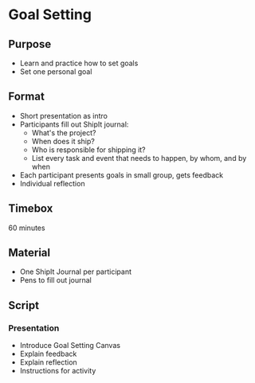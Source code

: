 # Goal Setting

## Purpose

* Learn and practice how to set goals
* Set one personal goal

## Format

* Short presentation as intro
* Participants fill out ShipIt journal:
  * What's the project?
  * When does it ship?
  * Who is responsible for shipping it?
  * List every task and event that needs to happen, by whom, and by when
* Each participant presents goals in small group, gets feedback
* Individual reflection

## Timebox

60 minutes

## Material

* One ShipIt Journal per participant
* Pens to fill out journal

## Script

### Presentation

* Introduce Goal Setting Canvas
* Explain feedback
* Explain reflection
* Instructions for activity
